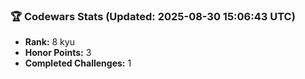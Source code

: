 ### 🏆 Codewars Stats (Updated: 2025-08-30 15:06:43 UTC)

- **Rank:** 8 kyu
- **Honor Points:** 3
- **Completed Challenges:** 1
